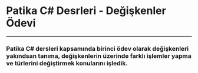# Patika C# Desrleri - Değişkenler Ödevi

<hr />

### Patika C# dersleri kapsamında birinci ödev olarak değişkenleri yakındsan tanıma, değişkenlerin üzerinde farklı işlemler yapma ve türlerini değiştirmek konularını işledik.
